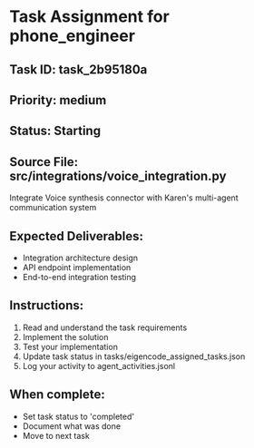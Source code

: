 # Task Assignment for phone_engineer

## Task ID: task_2b95180a
## Priority: medium
## Status: Starting
## Source File: src/integrations/voice_integration.py

Integrate Voice synthesis connector with Karen's multi-agent communication system

## Expected Deliverables:
- Integration architecture design
- API endpoint implementation
- End-to-end integration testing

## Instructions:
1. Read and understand the task requirements
2. Implement the solution
3. Test your implementation
4. Update task status in tasks/eigencode_assigned_tasks.json
5. Log your activity to agent_activities.jsonl

## When complete:
- Set task status to 'completed'
- Document what was done
- Move to next task
